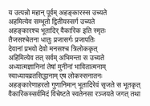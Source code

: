 य उत्पन्नो महान् पूर्वम् अहङ्कारस्स उच्यते  
अहमित्येव सम्भूतो द्वितीयस्सर्ग उच्यते  
अहङ्कारश्च भूतादिर् वैकारिक इति स्मृतः  
तैजसश्चेतना धातुः प्रजासर्गः प्रजापतिः  
देवानां प्रभवो देवो मनसश्च त्रिलोककृत्  
अहिमित्येव तत् सर्वम् अभिमन्ता स उच्यते  
अध्यात्मज्ञानिनां तेषां मुनीनां भावितात्मनाम्  
स्वाध्यायव्रतसिद्धानाम् एष लोकस्सनातनः  
अहङ्कारेणाहरतो गुणानिमान् भूतादिरेवं सृजते स भूतकृत्  
वैकारिकस्सर्वमिदं विचेष्टते स्वतेनसा रञ्जयते जगत् तथा  
